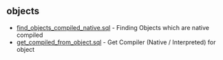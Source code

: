 ## objects
- [find_objects_compiled_native.sql](objects/find_objects_compiled_native.sql) - Finding Objects which are native compiled   
- [get_compiled_from_object.sql](objects/get_compiled_from_object.sql) - Get Compiler (Native / Interpreted) for object